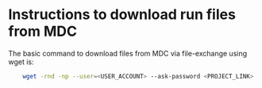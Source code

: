 # Instructions to download run files from MDC

The basic command to download files from MDC via file-exchange using wget is:

```bash
    wget -rnd -np --user=<USER_ACCOUNT> --ask-password <PROJECT_LINK>
```

